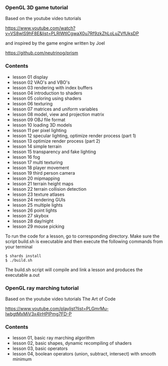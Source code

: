 ### OpenGL 3D game tutorial

Based on the youtube video tutorials

https://www.youtube.com/watch?v=VS8wlS9hF8E&list=PLRIWtICgwaX0u7Rf9zkZhLoLuZVfUksDP

and inspired by the game engine written by Joel

https://github.com/neutrinog/prism

### Contents

- lesson 01 display
- lesson 02 VAO's and VBO's
- lesson 03 rendering with index buffers
- lesson 04 introduction to shaders
- lesson 05 coloring using shaders
- lesson 06 texturing
- lesson 07 matrices and uniform variables
- lesson 08 model, view and projection matrix
- lesson 09 OBJ file format
- lesson 10 loading 3D models
- lesson 11 per pixel lighting
- lesson 12 specular lighting, optimize render process (part 1)
- lesson 13 optimize render process (part 2)
- lesson 14 simple terrain
- lesson 15 transparency and fake lighting
- lesson 16 fog
- lesson 17 multi texturing
- lesson 18 player movement
- lesson 19 third person camera
- lesson 20 mipmapping
- lesson 21 terrain height maps
- lesson 22 terrain collision detection
- lesson 23 texture atlases
- lesson 24 rendering GUIs
- lesson 25 multiple lights
- lesson 26 point lights
- lesson 27 skybox
- lesson 28 day/night
- lesson 29 mouse picking

To run the code for a lesson, go to
corresponding directory. Make sure
the script build.sh is executable and then
execute the following commands from
your terminal

````
$ shards install
$ ./build.sh
````
The build.sh script will compile and link a lesson
and produces the executable a.out

### OpenGL ray marching tutorial

Based on the youtube video tutorials
The Art of Code

https://www.youtube.com/playlist?list=PLGmrMu-IwbgtMxMiV3x4IrHPlPmg7FD-P

### Contents

- lesson 01, basic ray marching algorithm
- lesson 02, basic shapes, dynamic recompiling of shaders
- lesson 03, basic operators
- lesson 04, boolean operators (union, subtract, intersect) with smooth minimum

